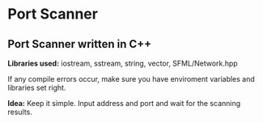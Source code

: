 # Port Scanner 
## **Port Scanner written in C++**

**Libraries used:** iostream, sstream, string, vector, SFML/Network.hpp

If any compile errors occur, make sure you have enviroment variables and libraries set right.

**Idea:**
Keep it simple. 
Input address and port and wait for the scanning results.
